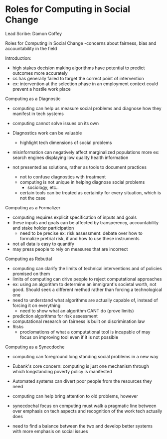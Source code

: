 # Roles for Computing in Social Change
Lead Scribe: Damon Coffey

Roles for Computing in Social Change
-concerns about fairness, bias and accountability in the field


Introduction:
- high stakes decision making algorithms have potential to predict outcomes more accurately
- cs has generally failed to target the correct point of intervention
- ex: intervention at the selection phase in an employment context could prevent a hostile work place

Computing as a Diagnostic
- computing can help us measure social problems and diagnose how they manifest in tech systems
- computing cannot solve issues on its own
- Diagnostics work can be valuable
    - highlight tech dimensions of social problems
- misinformation can negatively affect marginalized populations more ex: search engines displaying low quality health information

- not presented as solutions, rather as tools to document practices
    - not to confuse diagnostics with treatment
    - computing is not unique in helping diagnose social problems
        - sociology, etc..
    - certain tools can be treated as certainity for every situation, which is not the case

Computing as a Formalizer
- computing requires explicit specification of inputs and goals
- these inputs and goals can be affected by transperency, accountability and stake holder participation
    - need to be precise
ex: risk assessment: debate over how to formalize pretrial risk, if and how to use these instruments
- not all data is easy to quantify
- may press people to rely on measures that are incorrect

Computing as Rebuttal
- computing can clarify the limits of technical interventions and of policies promised on them
- limits of computing can drive people to reject computational approaches
- ex: using an algorithm to determine an immigrant's societal worth, not good. Should seek a different method rather than forcing a technological one
- need to understand what algorithms are actually capable of, instead of forcing it on everything
    - need to show what an algorithm CANT do (prove limits)
- prediction algorithms for risk assessment
- computational research on fairness is built on discrimination law
- Risks
    - proclomations of what a computational tool is incapable of may focus on improving tool even if it is not possible

Computing as a Synecdoche
- computing can foreground long standing social problems in a new way
- Eubank's core concern: computing is just one mechanism through which longstanding poverty policy is manifested
- Automated systems can divert poor people from the resources they need
- computing can help bring attention to old problems, however

- synecdochal focus on computing must walk a pragmatic line between over emphasis on tech aspects and recognition of the work tech actually does
- need to find a balance between the two and develop better systems with more emphasis on social issues
